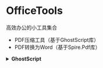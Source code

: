 ﻿# OfficeTools
高效办公的小工具集合

- PDF压缩工具（基于GhostScript库）
- PDF转换为Word（基于Spire.Pdf库）
<details>
  <summary><b>GhostScript</b></summary>
  [Ghostscript官网](https://www.ghostscript.com/index.html)

@echo off
gswin64 -sDEVICE=pdfwrite -dCompatibilityLevel=1.4 -dPDFSETTINGS=/ebook -dNOPAUSE -dBATCH -dQUIET -sOutputFile=output.pdf input.pdf
pause

不同的压缩模式：

-dPDFSETTINGS=/ebook,压缩比稍小，输出文件稍大，质量稍高
-dPDFSETTINGS=/screen,压缩比最大，输出文件最小，质量最低
-dPDFSETTINGS=/prepress,输出文件信息同Acrobat Distiller "Prepress Optimized"设置
-dPDFSETTINGS=/default,缺省的，即大多数情况使用的压缩方式
gs -sDEVICE=pdfwrite -dCompatibilityLevel=1.4 -dDownsampleColorImages=true -dColorImageResolution=130 -dNOPAUSE -dBATCH -sOutputFile=output.pdf input.pdf

-dColorImageResolution=130可以设置图像DPI大小


ps2pdf命令：

ps2pdf input.pdf output.pdf
此命令输出文件的格式大致同/prepress

**[⬆ Back to top](#table-of-contents)**

</details>
